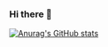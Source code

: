 ### Hi there 👋

[![Anurag's GitHub stats](https://github-readme-stats.vercel.app/api?username=ramonoliveira1&show_icons=true&theme=radical)](https://github.com/ramonoliveira1/github-readme-stats)

<!--
**ramonoliveira1/ramonoliveira1** is a ✨ _special_ ✨ repository because its `README.md` (this file) appears on your GitHub profile.

Here are some ideas to get you started:

- 🔭 I’m currently working on ...
- 🌱 I’m currently learning ...
- 👯 I’m looking to collaborate on ...
- 🤔 I’m looking for help with ...
- 💬 Ask me about ...
- 📫 How to reach me: ...
- 😄 Pronouns: ...
- ⚡ Fun fact: ...
-->
